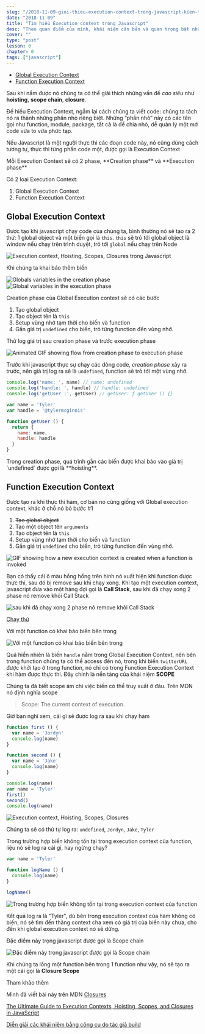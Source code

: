 ```yaml
---
slug: "/2018-11-09-gioi-thieu-execution-context-trong-javascript-kien-thuc-can-biet"
date: "2018-11-09"
title: "Tìm hiểu Execution context trong Javascript"
desc: "Theo quan điểm của mình, khái niệm căn bản và quan trọng bật nhất của javascript là hiểu được Execution Context,"
cover: ""
type: "post"
lesson: 0
chapter: 0
tags: ["javascript"]
---
```


<!-- TOC -->

- [Global Execution Context](#global-execution-context)
- [Function Execution Context](#function-execution-context)

<!-- /TOC -->

Sau khi nắm được nó chúng ta có thể giải thích những vấn đề *cao siêu* như **hoisting**, **scope chain**, **closure**.

Để hiểu Execution Context, ngẫm lại cách chúng ta viết code: chúng ta tách nó ra thành những phần nhỏ riêng biệt. Những “phần nhỏ” này có các tên gọi như function, module, package, tất cả là để chia nhỏ, dễ quản lý một mớ code vừa to vừa phức tạp.

Nếu Javascript là một người thực thi các đoạn code này, nó cũng dùng cách tương tự, thực thi từng phần code một, được gọi là Execution Context

<div class="note">Mỗi Execution Context sẽ có 2 phase, **Creation phase** và **Execution phase**</div>

Có 2 loại Execution Context: 

1. Global Execution Context
2. Function Execution Context

## Global Execution Context

Được tạo khi javascript chạy code của chúng ta, bình thường nó sẽ tạo ra 2 thứ: 1 global object và một biến gọi là `this`. `this` sẽ trỏ tới global object là window nếu chạy trên trình duyệt, trỏ tới `global` nếu chạy trên Node

![Execution context, Hoisting, Scopes, Closures trong Javascript](https://ui.dev/post-images/no-code.png)

Khi chúng ta khai báo thêm biến

![Globals variables in the creation phase](https://ui.dev/post-images/global-variables-in-creation-phase.png)
![Global variables in the execution phase](https://ui.dev/post-images/global-variables-in-execution-phase.png)

Creation phase của Global Execution context sẽ có các bước

1. Tạo global object
2. Tạo object tên là `this`
3. Setup vùng nhớ tạm thời cho biến và function
4. Gắn giá trị `undefined` cho biến, trỏ từng function đến vùng nhớ.

Thử log giá trị sau creation phase và trước execution phase

![Animated GIF showing flow from creation phase to execution phase](https://ui.dev/post-images/global-execution-context-gif.gif)

Trước khi javascript thực sự chạy các dòng code, *creation phase* xảy ra trước, nên giá trị log ra sẽ là `undefined`, function sẽ trỏ tới một vùng nhớ.

```js
console.log('name: ', name) // name: undefined
console.log('handle: ', handle) // handle: undefined
console.log('getUser :', getUser) // getUser: ƒ getUser () {}

var name = 'Tyler'
var handle = '@tylermcginnis'

function getUser () {
  return {
    name: name,
    handle: handle
  }
}

```

<div class="note">Trong creation phase, quá trình gắn các biến được khai báo vào giá trị `undefined` được gọi là **hoisting**.</div>

## Function Execution Context

Được tạo ra khi thực thi hàm, cơ bản nó cũng giống với Global execution context, khác ở chỗ nó bỏ bước #1

1. <del>Tạo global object</del>
1. Tạo một object tên `arguments`
2. Tạo object tên là `this`
3. Setup vùng nhớ tạm thời cho biến và function
4. Gắn giá trị `undefined` cho biến, trỏ từng function đến vùng nhớ.

![GIF showing how a new execution context is created when a function is invoked](https://ui.dev/post-images/function-execution-context-gif.gif)

Bạn có thấy cái ô màu hồng hồng trên hình nó xuất hiện khi function được thực thi, sau đó bị remove sau khi chạy xong. Khi tạo một execution context, javascript đưa vào một hàng đợi gọi là **Call Stack**, sau khi đã chạy xong 2 phase nó remove khỏi Call Stack

![sau khi đã chạy xong 2 phase nó remove khỏi Call Stack
](https://ui.dev/post-images/javascript-execution-stack.gif)

[Chạy thử](https://goo.gl/vjmnTa)

Với một function có khai báo biến bên trong

![Với một function có khai báo biến bên trong](https://ui.dev/post-images/local-variables.gif)

Quá hiển nhiên là biến `handle` nằm trong Global Execution Context, nên bên trong function chúng ta có thể access đến nó, trong khi biến `twitterURL` được khởi tạo ở trong function, nó chỉ có trong Function Execution Context khi hàm được thực thi. Đây chính là nền tảng của khái niệm **SCOPE**

Chúng ta đã biết scope ám chỉ việc biến có thể truy xuất ở đâu. Trên MDN nó định nghĩa scope

> Scope: The current context of execution.

Giờ bạn nghĩ xem, cái gì sẽ được log ra sau khi chạy hàm

```js
function first () {
  var name = 'Jordyn'
  console.log(name)
}

function second () {
  var name = 'Jake'
  console.log(name)
}

console.log(name)
var name = 'Tyler'
first()
second()
console.log(name)
```

![Execution context, Hoisting, Scopes, Closures](https://ui.dev/post-images/unique-scopes.gif)

Chúng ta sẽ có thứ tự log ra: `undefined`, `Jordyn`, `Jake`, `Tyler`

Trong trường hợp biến không tồn tại trong execution context của function, liệu nó sẽ log ra cái gì, hay ngừng chạy?

```js
var name = 'Tyler'

function logName () {
  console.log(name)
}

logName()

```

![Trong trường hợp biến không tồn tại trong execution context của function](https://ui.dev/post-images/parent-lookup.gif)

Kết quả log ra là "Tyler", dù bên trong execution context của hàm không có biến, nó sẽ tìm đến thằng context cha xem có giá trị của biến này chưa, cho đến khi global execution context nó sẽ dừng.

<div class="note">Đặc điểm này trọng javascript được gọi là Scope chain</div>

![Đặc điểm này trọng javascript được gọi là Scope chain](https://ui.dev/post-images/closure-scope.gif)

<div class="note">Khi chúng ta lồng một function bên trong 1 function như vậy, nó sẽ tạo ra một cái gọi là <b>Closure Scope</b></div>

Tham khảo thêm

Mình đã viết bài này trên MDN <a href="https://developer.mozilla.org/vi/docs/Web/JavaScript/Closures" target="_blank" rel="noopener noreferrer">Closures</a>

<a href="https://tylermcginnis.com/ultimate-guide-to-execution-contexts-hoisting-scopes-and-closures-in-javascript/" target="_blank" rel="noopener noreferrer">The Ultimate Guide to Execution Contexts, Hoisting, Scopes, and Closures in JavaScript</a>

<a href="https://tylermcginnis.com/javascript-visualizer/" target="_blank" rel="noopener noreferrer">Diễn giải các khái niệm bằng công cụ do tác giả build </a>




